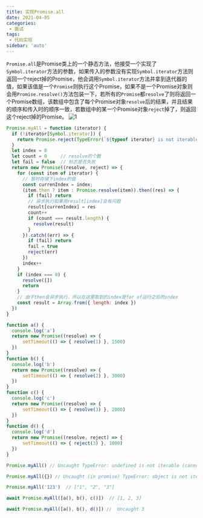 ```yaml
---
title: 实现Promise.all
date: 2021-04-05
categories: 
 - 面试
tags:
 - 代码实现
sidebar: 'auto'
---
```



`Promise.all`是Promise类上的一个静态方法，他接受一个实现了`Symbol.iterator`方法的参数，如果传入的参数没有实现`Symbol.iterator`方法则返回一个reject掉的Promise，他会调用`Symbol.iterator`方法并拿到迭代器的值，如果该值是一个`Promise`则执行这个Promise，如果不是一个Promise对象则会用`Promise.resolve()`方法包装一下，若所有的`Promise`都`resolve`了则将返回一个Promise数组，该数组中包含了每个Promise对象`resolve`后的结果，并且结果的顺序和传入时的顺序一致，若数组中的某一个Promise对象`reject`掉了，则返回这个reject掉的Promise。
![1]('./images/v11/1.png'])

```js
Promise.myAll = function (iterator) {
  if (!iterator[Symbol.iterator]) {
    return Promise.reject(TypeError(`${typeof iterator} is not iterable (cannot read property Symbol(Symbol.iterator))`))
  }
  let index = 0     
  let count = 0     // resolve的个数
  let fail = false  // 标志是否失败
  return new Promise((resolve, reject) => {
    for (const item of iterator) {
      // 暂时存储下index的值
      const currenIndex = index;
      (item.then ? item : Promise.resolve(item)).then((res) => {
        if (fail) return
        // 异步执行如果用result[index]会有问题
        result[currenIndex] = res
        count++
        if (count === result.length) {
          resolve(result)
        }
      }).catch((err) => {
        if (fail) return
        fail = true
        reject(err)
      })
      index++
    }
    if (index === 0) {
      resolve([])
      return
    }
    // 由于then会异步执行，所以在这里取到的index是for of运行之后的index
    const result = Array.from({ length: index })
  })
}

function a() {
  console.log('a')
  return new Promise((resolve) => {
      setTimeout(() => { resolve(1) }, 1500)
  })
}
function b() {
  console.log('b')
  return new Promise((resolve) => {
      setTimeout(() => { resolve(2) }, 3000)
  })
}
function c() {
  console.log('c')
  return new Promise((resolve) => {
      setTimeout(() => { resolve(3) }, 2000)
  })
}
function d() {
  console.log('d')
  return new Promise((resolve, reject) => {
      setTimeout(() => { reject(3) }, 1000)
  })
}

Promise.myAll() // Uncaught TypeError: undefined is not iterable (cannot read property Symbol(Symbol.iterator))

Promise.myAll({}) // Uncaught (in promise) TypeError: object is not iterable (cannot read property Symbol(Symbol.iterator))

Promise.myAll('123')  // ["1", "2", "3"]

await Promise.myAll([a(), b(), c()])  // [1, 2, 3]

await Promise.myAll([a(), b(), d()]) //  Uncaught 3
```